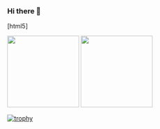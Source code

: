 ### Hi there 👋

<!--
- 🔭 I’m currently working on ...
- 🌱 I’m currently learning ...
- 👯 I’m looking to collaborate on ...
- 🤔 I’m looking for help with ...
- 💬 Ask me about ...
- 📫 How to reach me: ...
- ⚡ Fun fact: ...
-->
[html5]
<div>
    <img height="165em" src="https://github-readme-stats.vercel.app/api?username=allysonmaraujo&show_icons=true&theme=material-palenight&include_all_commits=true"/>
    <img height="165em" src="https://github-readme-stats.vercel.app/api/top-langs/?username=allysonmaraujo&layout=compact&langs_count=7&theme=material-palenight"/>
</div>

[![trophy](https://github-profile-trophy.vercel.app/?username=allysonmaraujo&theme=onedark)](https://github.com/allysonmaraujo/github-profile-trophy)
